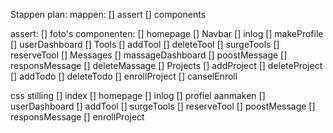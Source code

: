 Stappen plan:
mappen:
    [] assert
    [] components

assert:
    [] foto's
componenten:
    [] homepage
    [] Navbar
    [] inlog
    [] makeProfile
    [] userDashboard 
    [] Tools
        [] addTool
        [] deleteTool
        [] surgeTools
        [] reserveTool
    [] Messages
        [] massageDashboard
        [] poostMessage
        [] responsMessage
        [] deleteMassage
    [] Projects
        [] addProject
        [] deleteProject
        [] addTodo
        [] deleteTodo
        [] enrollProject
        [] canselEnroll
        

css stilling
    [] index
    [] homepage
    [] inlog
    [] profiel aanmaken
    [] userDashboard
    [] addTool
    [] surgeTools
        [] reserveTool
    [] poostMessage
        [] responsMessage
    [] enrollProject
    















